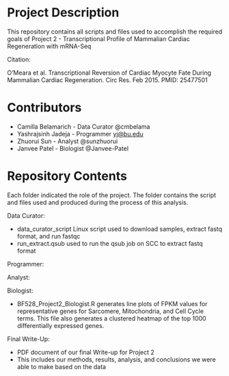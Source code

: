 # Project Description

This repository contains all scripts and files used to accomplish the required goals of Project 2 - Transcriptional Profile of Mammalian Cardiac Regeneration with mRNA-Seq

Citation:

O’Meara et al. Transcriptional Reversion of Cardiac Myocyte Fate During Mammalian Cardiac Regeneration. Circ Res. Feb 2015. PMID: 25477501

# Contributors

  - Camilla Belamarich - Data Curator @cmbelama
  - Yashrajsinh Jadeja - Programmer yj@bu.edu
  - Zhuorui Sun - Analyst @sunzhuorui
  - Janvee Patel - Biologist @Janvee-Patel

# Repository Contents

Each folder indicated the role of the project. The folder contains the script and files used and produced during the process of this analysis.

Data Curator:
  - data_curator_script Linux script used to download samples, extract fastq format, and run fastqc
  - run_extract.qsub used to run the qsub job on SCC to extract fastq format

Programmer:

Analyst:

Biologist:
  - BF528_Project2_Biologist.R generates line plots of FPKM values for representative genes for Sarcomere, Mitochondria, and Cell Cycle terms. This file also generates a clustered     heatmap of the top 1000 differentially expressed genes. 

Final Write-Up:
  - PDF document of our final Write-up for Project 2
  - This includes our methods, results, analysis, and conclusions we were able to make based on the data
